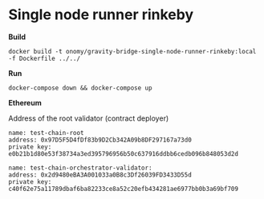 # Single node runner rinkeby

**Build**
```
docker build -t onomy/gravity-bridge-single-node-runner-rinkeby:local  -f Dockerfile ../../
```

**Run**
```
docker-compose down && docker-compose up
```

**Ethereum**

Address of the root validator (contract deployer)
```
name: test-chain-root
address: 0x97D5F5D4fDf83b9D2Cb342A09b8DF297167a73d0
private key: e0b21b1d80e53f38734a3ed395796956b50c637916ddbb6cedb096b848053d2d
```

```
name: test-chain-orchestrator-validator:  
address: 0x2d9480eBA3A001033a0B8c3Df26039FD3433D55d
private key: c40f62e75a11789dbaf6ba82233ce8a52c20efb434281ae6977bb0b3a69bf709
```